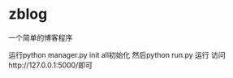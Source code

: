zblog
=====

一个简单的博客程序

运行python manager.py init all初始化
然后python run.py 运行
访问http://127.0.0.1:5000/即可
